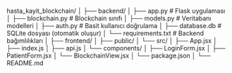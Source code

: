 hasta_kayit_blockchain/
│
├── backend/
│   ├── app.py               # Flask uygulaması
│   ├── blockchain.py        # Blockchain sınıfı
│   ├── models.py            # Veritabanı modelleri
│   ├── auth.py              # Basit kullanıcı doğrulama
│   ├── database.db          # SQLite dosyası (otomatik oluşur)
│   └── requirements.txt     # Backend bağımlılıkları
│
├── frontend/
│   ├── public/
│   └── src/
│       ├── App.jsx
│       ├── index.js
│       ├── api.js
│       └── components/
│           ├── LoginForm.jsx
│           ├── PatientForm.jsx
│           └── BlockchainView.jsx
│   └── package.json
│
└── README.md
